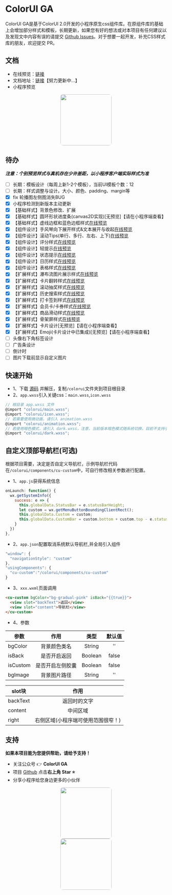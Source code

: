 # ColorUI GA

ColorUI GA是基于ColorUI 2.0开发的小程序原生css组件库。在原组件库的基础上会增加部分样式和模板，长期更新，如果您有好的想法或对本项目有任何建议以及发现文中内容有误的请提交 [Github Issues](https://github.com/XiaokangLei/ColorUI-GA/issues)。对于想要一起开发，补充CSS样式库的朋友，欢迎提交 PR。

## 文档

- 在线预览：[链接](https://one.x-artspace.cn/ColorUI-GA-Docs/h5/demo.html)
- 文档地址：[链接](http://one.x-artspace.cn/ColorUI-GA-Docs/)【努力更新中...】
- 小程序预览

<div align=center>
  <img width="160px" style="border-radius: 5%;" bor src="https://s1.ax1x.com/2022/11/30/zwKDdU.jpg">
</div>

## 待办

***注意：个别预览样式与真机存在少许差距，以小程序客户端实际样式为准*** 

- [ ] 长期：模板设计（每周上新1-2个模板），当前UI模板个数：12
- [ ] 长期：样式调整与设计。大小、颜色、padding、margin等
- [X] fix 轮播图左侧图消失BUG
- [X] 小程序检测到新版本主动更新
- [X] 【基础样式】背景色修改、扩展
- [X] 【基础样式】圆环形状进度条(canvas2D实现)[无预览]【请在小程序端查看】
- [X] 【基础样式】虚线边框和蓝色边框样式[在线预览](https://one.x-artspace.cn/ColorUI-GA-Docs/#/base/border)
- [X] 【组件设计】手风琴向下展开样式&文本展开与收起[在线预览](https://one.x-artspace.cn/ColorUI-GA-Docs/#/component/piano)
- [X] 【组件设计】滚动Tips(单行、多行、左右、上下)[在线预览](https://one.x-artspace.cn/ColorUI-GA-Docs/#/component/tips)
- [X] 【组件设计】评分样式[在线预览](https://one.x-artspace.cn/ColorUI-GA-Docs/#/component/rate)
- [X] 【组件设计】轻提示[在线预览](https://one.x-artspace.cn/ColorUI-GA-Docs/#/component/toast)
- [X] 【组件设计】状态提示[在线预览](https://one.x-artspace.cn/ColorUI-GA-Docs/#/component/status)
- [X] 【组件设计】日历样式[在线预览](https://one.x-artspace.cn/ColorUI-GA-Docs/#/component/calendar)
- [X] 【组件设计】表格样式[在线预览](https://one.x-artspace.cn/ColorUI-GA-Docs/#/component/table)
- [X] 【扩展样式】瀑布流图片展示样式[在线预览](https://one.x-artspace.cn/ColorUI-GA-Docs/#/expand/waterfall)
- [X] 【扩展样式】卡片翻转样式[在线预览](https://one.x-artspace.cn/ColorUI-GA-Docs/#/expand/overturn)
- [X] 【扩展样式】滚动抽奖样式[在线预览](https://one.x-artspace.cn/ColorUI-GA-Docs/#/expand/draw)
- [X] 【扩展样式】历史搜索样式[在线预览](https://one.x-artspace.cn/ColorUI-GA-Docs/#/expand/search)
- [X] 【扩展样式】打卡签到样式[在线预览](https://one.x-artspace.cn/ColorUI-GA-Docs/#/expand/clockin)
- [X] 【扩展样式】会员卡/卡券样式[在线预览](https://one.x-artspace.cn/ColorUI-GA-Docs/#/expand/coupon)
- [X] 【扩展样式】商品滑动样式[在线预览](https://one.x-artspace.cn/ColorUI-GA-Docs/#/expand/goods)
- [X] 【扩展样式】骨架屏样式[在线预览](https://one.x-artspace.cn/ColorUI-GA-Docs/#/expand/skeleton)
- [X] 【扩展样式】卡片设计[无预览]【请在小程序端查看】
- [X] 【扩展样式】Emoji(卡片设计中已集成)[无预览]【请在小程序端查看】
- [ ] 头像右下角标签设计
- [ ] 广告条设计
- [ ] 倒计时
- [ ] 图片下载前显示自定义图片

## 快速开始

- 1、下载 [源码](https://github.com/XiaokangLei/ColorUI-GA) 并解压，复制`/colorui`文件夹到项目根目录
- 2、`app.wxss`引入关键css：`main.wxss`,`icon.wxss`

```js
// 根目录 app.wxss 文件
@import "colorui/main.wxss";
@import "colorui/icon.wxss";
// 若需要使用微动画，请引入 animation.wxss
@import "colorui/animation.wxss";
// 若使用暗色模式，请引入 dark.wxss，注意，当前版本暗色模式随系统切换，目前不支持手动切换
@import "colorui/dark.wxss";
```

## 自定义顶部导航栏(可选)

根据项目需要，决定是否自定义导航栏，示例导航栏代码在`/colorui/components/cu-custom`中，可自行修改相关参数进行配置。

- 1、`app.js`获得系统信息

```js
onLaunch: function() {
  wx.getSystemInfo({
    success: e => {
      this.globalData.StatusBar = e.statusBarHeight;
      let custom = wx.getMenuButtonBoundingClientRect();
      this.globalData.Custom = custom;  
      this.globalData.CustomBar = custom.bottom + custom.top - e.statusBarHeight;
    }
  })
},
```

- 2、`app.json`配置取消系统默认导航栏,并全局引入组件

```js
"window": {
  "navigationStyle": "custom"
},
"usingComponents": {
  "cu-custom":"/colorui/components/cu-custom"
}
```

- 3、`xxx.wxml`页面调用

```html
<cu-custom bgColor="bg-gradual-pink" isBack="{{true}}">
  <view slot="backText">返回</view>
  <view slot="content">导航栏</view>
</cu-custom>
```

- 4、参数

| 参数     |       作用       |  类型   | 默认值 |
| -------- | :--------------: | :-----: | :----: |
| bgColor  |   背景颜色类名   | String  |   ''   |
| isBack   |   是否开启返回   | Boolean | false  |
| isCustom | 是否开启左侧胶囊 | Boolean | false  |
| bgImage  |   背景图片路径   | String  |   ''   |

| slot块   |                作用                |
| -------- | :--------------------------------: |
| backText |            返回时的文字            |
| content  |              中间区域              |
| right    | 右侧区域(小程序端可使用范围很窄！)   |

## 支持

**如果本项目能为您提供帮助，请给予支持！**

- 关注公众号 👉 **ColorUI GA**
- 项目 [Github](https://github.com/XiaokangLei/ColorUI-GAv) 点击**右上角 Star :star:**
- 分享小程序给您身边更多的小伙伴

<div align=center>
  <img width="160px" style="border-radius: 5%; margin:0 10%" bor src="https://s1.ax1x.com/2022/11/30/zwKWsx.jpg">
  <img width="160px" style="border-radius: 5%; margin:0 10%" bor src="https://s1.ax1x.com/2022/11/30/zwKDdU.jpg">
</div>

<!-- **请作者喝咖啡**
<div align=center>
    <img width="50%" style="border-radius: 5%" bor src="https://pic3.zhimg.com/80/v2-a1225a9a1ea9b01aeb77ca915811fb5e_1440w.webp">
</div> -->